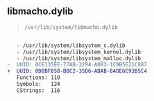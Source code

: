 ## libmacho.dylib

> `/usr/lib/system/libmacho.dylib`

```diff

   - /usr/lib/system/libsystem_c.dylib
   - /usr/lib/system/libsystem_kernel.dylib
   - /usr/lib/system/libsystem_malloc.dylib
-  UUID: 0CE135EE-77AB-3294-A883-1C9B5E21C887
+  UUID: 0D8BF858-B0C2-35D6-ABAB-84DE6E93B5C4
   Functions: 110
   Symbols:   124
   CStrings:  116

```
